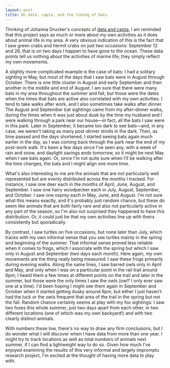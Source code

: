 ```yaml
---
layout: post
title: On data, capta, and the timing of bats
---
```


Thinking of Johanna Drucker's concepts of [data and capta](http://www.digitalhumanities.org/dhq/vol/5/1/000091/000091.html), I am reminded that this project says as much or more about my own activities as it does about animal life in my area. A very obvious indication of this is the fact that I saw green crabs and hermit crabs on just two occasions: September 12 and 26, that is on two days I happen to have gone to the ocean. These data points tell us nothing about the activities of marine life; they simply reflect my own movements.

A slightly more complicated example is the case of bats: I had a solitary sighting in May, but most of the days that I saw bats were in August through October. There is one little cluster in August and early September and then another in the middle and end of August. I am sure that there were many bats in my area throughout the summer and fall, but those were the dates when the times that bats are active also correlated with my own activities. I tend to take walks after work, and I also sometimes take walks after dinner. The August and September bat sightings came from my after-dinner walks, during the times when it was just about dusk by the time my husband and I were walking through a park near our house—in fact, all the bats I saw were in this park. Later in September, it became too dark to see bats—and, in any case, we weren't taking as many post-dinner strolls in the dark. Then, as time passed and the days shortened, I started seeing bats again much earlier in the day, as I was coming back through the park near the end of my post-work walk. It's been a few days since I've seen any, with a week of rain and snow, and daylight savings ends tomorrow, so it might be next May when I see bats again. Or, since I'm not quite sure when I'll be walking after the time changes, the bats and I might align one more time. 

What's also interesting to me are the animals that are not particularly well represented but are evenly distributed across the months I tracked. For instance, I saw one deer each in the months of April, June, August, and September. I saw one hairy woodpecker each in July, August, September, and October. I saw one osprey each in May, June, and August. I'm not sure what this means exactly, and it's probably just random chance, but these do seem like animals that are both fairly rare and also not particularly active in any part of the season, so I'm also not surprised they happened to have this distribution. Or, it could just be that my own activities line up with theirs consistently but sporadically. 

By contrast, I saw turtles on five occasions, but none later than July, which tracks with my own informal sense that you see turtles mainly in the spring and beginning of the summer. That informal sense proved less reliable when it comes to frogs, which I associate with the spring but which I saw only in August and September (two days each month). Here again, my own movements are the thing really being measured: I saw these frogs primarily during evening walks. Along the same lines, I saw barred owls only in April and May, and only when I was on a particular point in the rail trail around 6pm; I heard them a few times at different points on the trail and later in the summer, but those were the only times I saw the owls (owl? I only ever saw one at a time). I'd been hoping I might see them again in September and October when it started getting dusky around 6pm, but either I just haven't had the luck or the owls frequent that area of the trail in the spring but not the fall. Random chance certainly seems at play with my fox sightings: I saw two foxes this whole summer, just two days apart from each other, in two different locations (one of which was my own backyard!) and with two clearly distinct animals.  

With numbers these low, there's no way to draw any firm conclusions, but I do wonder what I will discover when I have data from more than one year. I might try to track locations as well as total numbers of animals next summer, if I can find a lightweight way to do so. Given how much I've enjoyed examining the results of this very informal and largely impromptu research project, I'm excited at the thought of having more data to play with.  